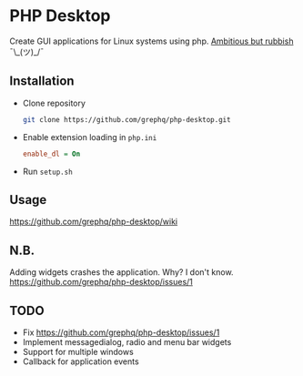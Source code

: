 # PHP Desktop
Create GUI applications for Linux systems using php. [Ambitious but rubbish](#nb) ¯\\\_(ツ)_/¯

## Installation
- Clone repository
  ```bash
  git clone https://github.com/grephq/php-desktop.git
  ```
- Enable extension loading in ```php.ini```
  ```ini
  enable_dl = On
  ```
- Run ```setup.sh```
## Usage
https://github.com/grephq/php-desktop/wiki

## N.B.
Adding widgets crashes the application. Why? I don't know. https://github.com/grephq/php-desktop/issues/1

## TODO
- Fix https://github.com/grephq/php-desktop/issues/1
- Implement messagedialog, radio and menu bar widgets
- Support for multiple windows
- Callback for application events
